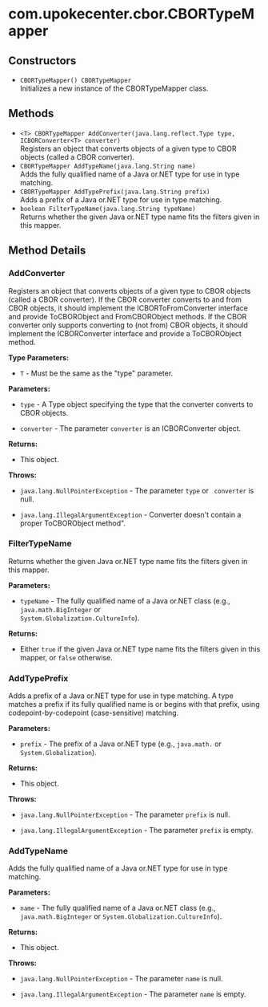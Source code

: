 # com.upokecenter.cbor.CBORTypeMapper

## Constructors

* `CBORTypeMapper() CBORTypeMapper`<br>
 Initializes a new instance of the CBORTypeMapper class.

## Methods

* `<T> CBORTypeMapper AddConverter​(java.lang.reflect.Type type,
ICBORConverter<T> converter)`<br>
 Registers an object that converts objects of a given type to CBOR objects
 (called a CBOR converter).
* `CBORTypeMapper AddTypeName​(java.lang.String name)`<br>
 Adds the fully qualified name of a Java or.NET type for use in type
 matching.
* `CBORTypeMapper AddTypePrefix​(java.lang.String prefix)`<br>
 Adds a prefix of a Java or.NET type for use in type matching.
* `boolean FilterTypeName​(java.lang.String typeName)`<br>
 Returns whether the given Java or.NET type name fits the filters given in
 this mapper.

## Method Details

### <a id='AddConverter(java.lang.reflect.Type,com.upokecenter.cbor.ICBORConverter)'>AddConverter</a>

Registers an object that converts objects of a given type to CBOR objects
 (called a CBOR converter). If the CBOR converter converts to and
 from CBOR objects, it should implement the ICBORToFromConverter
 interface and provide ToCBORObject and FromCBORObject methods. If
 the CBOR converter only supports converting to (not from) CBOR
 objects, it should implement the ICBORConverter interface and
 provide a ToCBORObject method.

**Type Parameters:**

* <code>T</code> - Must be the same as the "type" parameter.

**Parameters:**

* <code>type</code> - A Type object specifying the type that the converter converts to
 CBOR objects.

* <code>converter</code> - The parameter <code>converter</code> is an ICBORConverter
 object.

**Returns:**

* This object.

**Throws:**

* <code>java.lang.NullPointerException</code> - The parameter <code>type</code> or <code>
 converter</code> is null.

* <code>java.lang.IllegalArgumentException</code> - Converter doesn't contain a proper ToCBORObject
  method".

### <a id='FilterTypeName(java.lang.String)'>FilterTypeName</a>

Returns whether the given Java or.NET type name fits the filters given in
 this mapper.

**Parameters:**

* <code>typeName</code> - The fully qualified name of a Java or.NET class (e.g.,
 <code>java.math.BigInteger</code> or <code>
 System.Globalization.CultureInfo</code>).

**Returns:**

* Either <code>true</code> if the given Java or.NET type name fits the
 filters given in this mapper, or <code>false</code> otherwise.

### <a id='AddTypePrefix(java.lang.String)'>AddTypePrefix</a>

Adds a prefix of a Java or.NET type for use in type matching. A type matches
 a prefix if its fully qualified name is or begins with that prefix,
 using codepoint-by-codepoint (case-sensitive) matching.

**Parameters:**

* <code>prefix</code> - The prefix of a Java or.NET type (e.g., `java.math.` or
 `System.Globalization`).

**Returns:**

* This object.

**Throws:**

* <code>java.lang.NullPointerException</code> - The parameter <code>prefix</code> is null.

* <code>java.lang.IllegalArgumentException</code> - The parameter <code>prefix</code> is empty.

### <a id='AddTypeName(java.lang.String)'>AddTypeName</a>

Adds the fully qualified name of a Java or.NET type for use in type
 matching.

**Parameters:**

* <code>name</code> - The fully qualified name of a Java or.NET class (e.g., <code>
 java.math.BigInteger</code> or <code>System.Globalization.CultureInfo</code>).

**Returns:**

* This object.

**Throws:**

* <code>java.lang.NullPointerException</code> - The parameter <code>name</code> is null.

* <code>java.lang.IllegalArgumentException</code> - The parameter <code>name</code> is empty.
